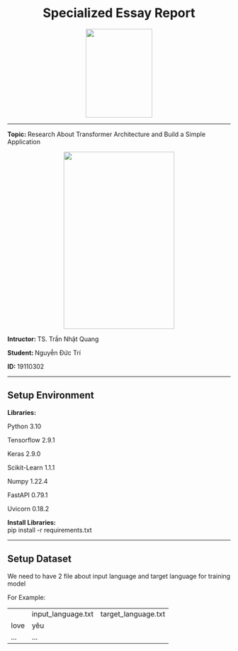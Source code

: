 <div align="center">
    <h1>Specialized Essay Report</h1>
    <img style="width:150px; height: 200px;" src="https://dongphucvina.vn/wp-content/uploads/2022/09/Logo-DH-Su-Pham-Ky-Thuat-TP-Ho-Chi-Minh-HCMUTE-623x800.webp" />
</div>
<hr />


<p><strong>Topic: </strong>Research About Transformer Architecture and Build a Simple Application</p>
<div align="center">
    <img style="width:250px; height: 400px;" src="https://machinelearningmastery.com/wp-content/uploads/2021/08/attention_research_1.png"/>
</div>
<p><strong>Intructor: </strong> TS. Trần Nhật Quang</p>
<p><strong>Student: </strong> Nguyễn Đức Trí</p>
<p><strong>ID: </strong> 19110302</p>
<hr />

<h2>Setup Environment</h2>
<strong>Libraries: </strong>
<p>Python 3.10</p>
<p>Tensorflow 2.9.1</p>
<p>Keras 2.9.0</p>
<p>Scikit-Learn 1.1.1</p>
<p>Numpy 1.22.4</p>
<p>FastAPI 0.79.1</p>
<p>Uvicorn 0.18.2</p>
<strong>Install Libraries: </strong><br/>
pip install -r requirements.txt

<hr />
<h2>Setup Dataset</h2>
<p>We need to have 2 file about input language and target language for training model</p>
<p>For Example: </p>
<table>
    <th>
        <td>input_language.txt</td>
        <td>target_language.txt</td>
    </th>
    <tr>
        <td>love</td>
        <td>yêu</td>
    </tr>
    <tr>
        <td>...</td>
        <td>...</td>
    </tr>
</table>